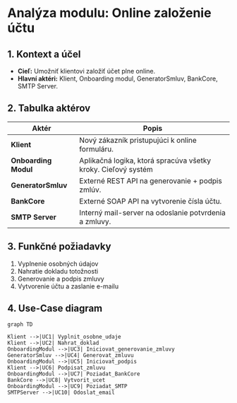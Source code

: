 # Analýza modulu: Online založenie účtu

## 1. Kontext a účel
- **Cieľ:** Umožniť klientovi založiť účet plne online.
- **Hlavní aktéri:** Klient, Onboarding modul, GeneratorSmluv, BankCore, SMTP Server.

## 2. Tabulka aktérov

| Aktér                | Popis                                                 |
| -------------------- | ----------------------------------------------------- |
| **Klient**           | Nový zákazník pristupujúci k on­line formuláru.       |
| **Onboarding Modul** | Aplikačná logika, ktorá spracúva všetky kroky. Cieľový systém |
| **GeneratorSmluv**   | Externé REST API na generovanie + podpis zmlúv.       |
| **BankCore**         | Externé SOAP API na vytvorenie čísla účtu.            |
| **SMTP Server**      | Interný mail-server na odoslanie potvrdenia a zmluvy. |


## 3. Funkčné požiadavky
1. Vyplnenie osobných údajov
2. Nahratie dokladu totožnosti
3. Generovanie a podpis zmluvy
4. Vytvorenie účtu a zaslanie e-mailu

## 4. Use-Case diagram
```mermaid
graph TD

Klient -->|UC1| Vyplnit_osobne_udaje
Klient -->|UC2| Nahrat_doklad
OnboardingModul -->|UC3| Iniciovat_generovanie_zmluvy
GeneratorSmluv -->|UC4| Generovat_zmluvu
OnboardingModul -->|UC5| Iniciovat_podpis
Klient -->|UC6| Podpisat_zmluvu
OnboardingModul -->|UC7| Poziadat_BankCore
BankCore -->|UC8| Vytvorit_ucet
OnboardingModul -->|UC9| Poziadat_SMTP
SMTPServer -->|UC10| Odoslat_email
```
